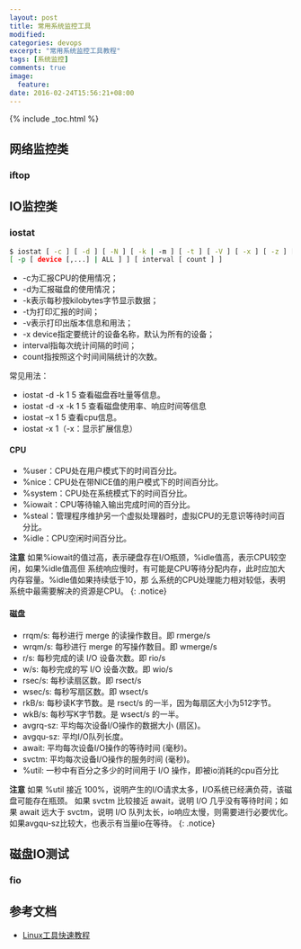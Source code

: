 ```yaml
---
layout: post
title: 常用系统监控工具
modified:
categories: devops
excerpt: "常用系统监控工具教程"
tags: [系统监控]
comments: true
image:
  feature:
date: 2016-02-24T15:56:21+08:00
---
```


{% include _toc.html %}

## 网络监控类

### iftop

## IO监控类

### iostat

~~~ bash
$ iostat [ -c ] [ -d ] [ -N ] [ -k | -m ] [ -t ] [ -V ] [ -x ] [ -z ] [ device [...] | ALL ]
[ -p [ device [,...] | ALL ] ] [ interval [ count ] ]
~~~

* -c为汇报CPU的使用情况；
* -d为汇报磁盘的使用情况；
* -k表示每秒按kilobytes字节显示数据；
* -t为打印汇报的时间；
* -v表示打印出版本信息和用法；
* -x device指定要统计的设备名称，默认为所有的设备；
* interval指每次统计间隔的时间；
* count指按照这个时间间隔统计的次数。

常见用法：
* iostat -d -k 1 5         查看磁盘吞吐量等信息。
* iostat -d -x -k 1 5     查看磁盘使用率、响应时间等信息
* iostat –x 1 5            查看cpu信息。
* iostat -x 1（-x：显示扩展信息）

#### CPU
* %user：CPU处在用户模式下的时间百分比。
* %nice：CPU处在带NICE值的用户模式下的时间百分比。
* %system：CPU处在系统模式下的时间百分比。
* %iowait：CPU等待输入输出完成时间的百分比。
* %steal：管理程序维护另一个虚拟处理器时，虚拟CPU的无意识等待时间百分比。
* %idle：CPU空闲时间百分比。

**注意** 
如果%iowait的值过高，表示硬盘存在I/O瓶颈，%idle值高，表示CPU较空闲，如果%idle值高但
系统响应慢时，有可能是CPU等待分配内存，此时应加大内存容量。%idle值如果持续低于10，那
么系统的CPU处理能力相对较低，表明系统中最需要解决的资源是CPU。
{: .notice}

#### 磁盘

* rrqm/s:  每秒进行 merge 的读操作数目。即 rmerge/s
* wrqm/s:  每秒进行 merge 的写操作数目。即 wmerge/s
* r/s:  每秒完成的读 I/O 设备次数。即 rio/s
* w/s:  每秒完成的写 I/O 设备次数。即 wio/s
* rsec/s:  每秒读扇区数。即 rsect/s
* wsec/s:  每秒写扇区数。即 wsect/s
* rkB/s:  每秒读K字节数。是 rsect/s 的一半，因为每扇区大小为512字节。
* wkB/s:  每秒写K字节数。是 wsect/s 的一半。
* avgrq-sz:  平均每次设备I/O操作的数据大小 (扇区)。
* avgqu-sz:  平均I/O队列长度。
* await:  平均每次设备I/O操作的等待时间 (毫秒)。
* svctm: 平均每次设备I/O操作的服务时间 (毫秒)。
* %util:  一秒中有百分之多少的时间用于 I/O 操作，即被io消耗的cpu百分比

**注意** 
如果 %util 接近 100%，说明产生的I/O请求太多，I/O系统已经满负荷，该磁盘可能存在瓶颈。
如果 svctm 比较接近 await，说明 I/O 几乎没有等待时间；如果 await 远大于 svctm，说明
I/O 队列太长，io响应太慢，则需要进行必要优化。
如果avgqu-sz比较大，也表示有当量io在等待。
{: .notice}

## 磁盘IO测试

### fio

## 参考文档

* [Linux工具快速教程](http://linuxtools-rst.readthedocs.org/zh_CN/latest/index.html)



